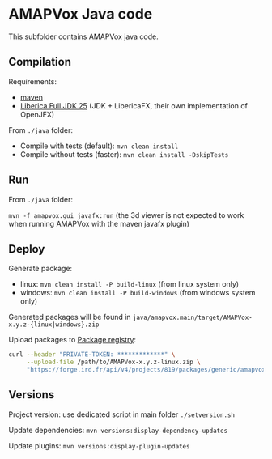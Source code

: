 # AMAPVox Java code

This subfolder contains AMAPVox java code. 

## Compilation

Requirements:
- [maven](https://maven.apache.org/)
- [Liberica Full JDK 25](https://bell-sw.com/pages/downloads/#jdk-25-lts) (JDK + LibericaFX, their own implementation of OpenJFX)

From `./java` folder: 
- Compile with tests (default): `mvn clean install`
- Compile without tests (faster): `mvn clean install -DskipTests`

## Run

From `./java` folder:

`mvn -f amapvox.gui javafx:run` (the 3d viewer is not expected to work when running AMAPVox with the maven javafx plugin)

## Deploy

Generate package:
- linux: `mvn clean install -P build-linux` (from linux system only)
- windows: `mvn clean install -P build-windows` (from windows system only)

Generated packages will be found in `java/amapvox.main/target/AMAPVox-x.y.z-{linux|windows}.zip`

Upload packages to [Package registry](https://forge.ird.fr/amap/amapvox/AMAPVox/-/packages): 
```bash
curl --header "PRIVATE-TOKEN: *************" \
     --upload-file /path/to/AMAPVox-x.y.z-linux.zip \
     "https://forge.ird.fr/api/v4/projects/819/packages/generic/amapvox/x.y.z/AMAPVox-x.y.z-{linux|windows}.zip"
```

## Versions

Project version: use dedicated script in main folder `./setversion.sh`

Update dependencies: `mvn versions:display-dependency-updates`

Update plugins: `mvn versions:display-plugin-updates`

